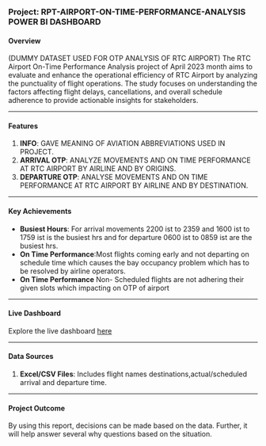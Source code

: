 
### **Project: RPT-AIRPORT-ON-TIME-PERFORMANCE-ANALYSIS POWER BI DASHBOARD**  

#### **Overview**  
(DUMMY DATASET USED FOR OTP ANALYSIS OF RTC AIRPORT)
The RTC Airport On-Time Performance Analysis project of April 2023 month aims to evaluate and enhance the operational efficiency of RTC Airport by analyzing the punctuality of flight operations. The study focuses on understanding the factors affecting flight delays, cancellations, and overall schedule adherence to provide actionable insights for stakeholders.

---

#### **Features**  
1. **INFO**: GAVE MEANING OF AVIATION ABBREVIATIONS USED IN PROJECT.  
2. **ARRIVAL OTP**: ANALYZE MOVEMENTS AND ON TIME PERFORMANCE AT RTC AIRPORT BY AIRLINE AND BY ORIGINS.  
1. **DEPARTURE OTP**: ANALYSE MOVEMENTS AND ON TIME PERFORMANCE AT RTC AIRPORT BY AIRLINE AND BY DESTINATION.  
---

#### **Key Achievements**  
- **Busiest Hours**: For arrival movements 2200 ist to 2359 and 1600 ist to 1759 ist is the busiest hrs and for departure 0600 ist to 0859 ist are the busiest hrs. 
- **On Time Performance**:Most flights coming early and not departing on schedule time which causes the bay occupancy problem which has to be resolved by airline operators.
- **On Time Performance** Non- Scheduled flights are not adhering their given slots which impacting on OTP of airport
---

#### **Live Dashboard**  
Explore the live dashboard [here](https://app.powerbi.com/view?r=eyJrIjoiN2ZiNTU5NDctYThmNS00YTYzLTljNTktNmZkZDJkYjEwZjc5IiwidCI6ImM2ZTU0OWIzLTVmNDUtNDAzMi1hYWU5LWQ0MjQ0ZGM1YjJjNCJ9)

---

#### **Data Sources**  
1. **Excel/CSV Files**: Includes flight names destinations,actual/scheduled arrival and departure time.  
   

---

####  **Project Outcome**
By using this report, decisions can be made based on the data. Further, it will help answer several why questions based on the situation.
